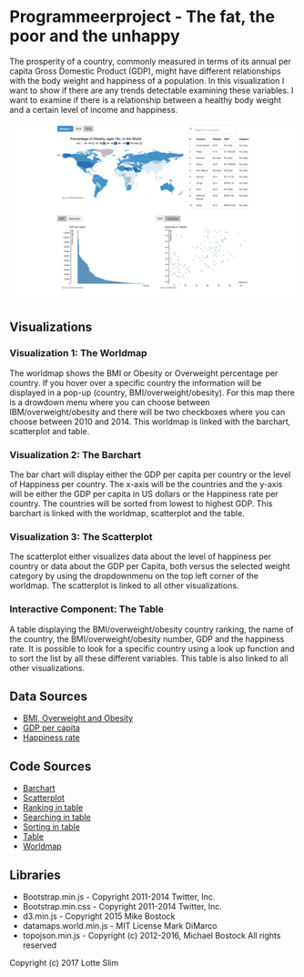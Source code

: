 # Programmeerproject - The fat, the poor and the unhappy

The prosperity of a country, commonly measured in terms of its annual per capita Gross Domestic Product (GDP), might have different relationships with the body weight and happiness of a population. In this visualization I want to show if there are any trends detectable examining these variables. I want to examine if there is a relationship between a healthy body weight and a certain level of income and happiness. 

![](doc/report1.png)

## Visualizations

### Visualization 1: The Worldmap
The worldmap shows the BMI or Obesity or Overweight percentage per country. If you hover over a specific country the information will be displayed in a pop-up (country, BMI/overweight/obesity). For this map there is a drowdown menu where you can choose between IBM/overweight/obesity and there will be two checkboxes where you can choose between 2010 and 2014. This worldmap is linked with the barchart, scatterplot and table.

### Visualization 2: The Barchart
The bar chart will display either the GDP per capita per country or the level of Happiness per country. The x-axis will be the countries and the y-axis will be either the GDP per capita in US dollars or the Happiness rate per country. The countries will be sorted from lowest to highest GDP. This barchart is linked with the worldmap, scatterplot and the table.

### Visualization 3: The Scatterplot
The scatterplot either visualizes data about the level of happiness per country or data about the GDP per Capita, both versus the selected weight category by using the dropdownmenu on the top left corner of the worldmap. The scatterplot is linked to all other visualizations.  

### Interactive Component: The Table
A table displaying the BMI/overweight/obesity country ranking, the name of the country, the BMI/overweight/obesity number, GDP and the happiness rate. It is possible to look for a specific country using a look up function and to sort the list by all these different variables. This table is also linked to all other visualizations.

## Data Sources
* [BMI, Overweight and Obesity](http://www.who.int/gho/ncd/risk_factors/overweight/en/)
* [GDP per capita](http://databank.worldbank.org/data)
* [Happiness rate](https://en.wikipedia.org/wiki/World_Happiness_Report)

## Code Sources
* [Barchart](https://bost.ocks.org/mike/bar/)
* [Scatterplot](https://jsfiddle.net/eamonnmag/Q567s/)
* [Ranking in table](http://stackoverflow.com/questions/27479750/getting-top-10-values-in-a-json-file)
* [Searching in table](http://www.w3schools.com/howto/howto_js_filter_table.asp)
* [Sorting in table](http://bl.ocks.org/biovisualize/1226718)
* [Table](http://bl.ocks.org/gka/17ee676dc59aa752b4e6)
* [Worldmap](https://github.com/markmarkoh/datamaps) 

## Libraries
* Bootstrap.min.js - Copyright 2011-2014 Twitter, Inc.
* Bootstrap.min.css - Copyright 2011-2014 Twitter, Inc.
* d3.min.js - Copyright 2015 Mike Bostock
* datamaps.world.min.js - MIT License Mark DiMarco
* topojson.min.js - Copyright (c) 2012-2016, Michael Bostock All rights reserved

Copyright (c) 2017 Lotte Slim

